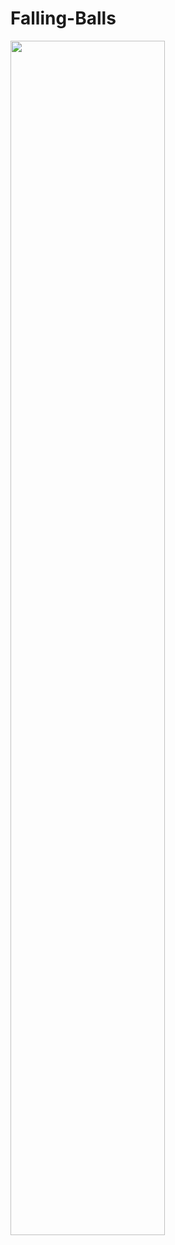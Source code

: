 # Falling-Balls
<img src="https://user-images.githubusercontent.com/28483189/218525057-a231f410-da5f-43f7-bdd5-87f1877e96c5.png" width="70%" height="70%">

